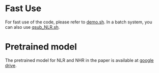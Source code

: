 # Fast Use
For fast use of the code, please refer to [demo.sh](./code/scripts/demo.sh). In a batch system, you can also use [qsub_NLR.sh](./code/scripts/qsub_NLR.sh).

# Pretrained model
The pretrained model for NLR and NHR in the paper is available at [google drive](https://drive.google.com/drive/u/0/folders/1_MjdHD8GHrZv37p9_vd2sgUB1T787RhC).
